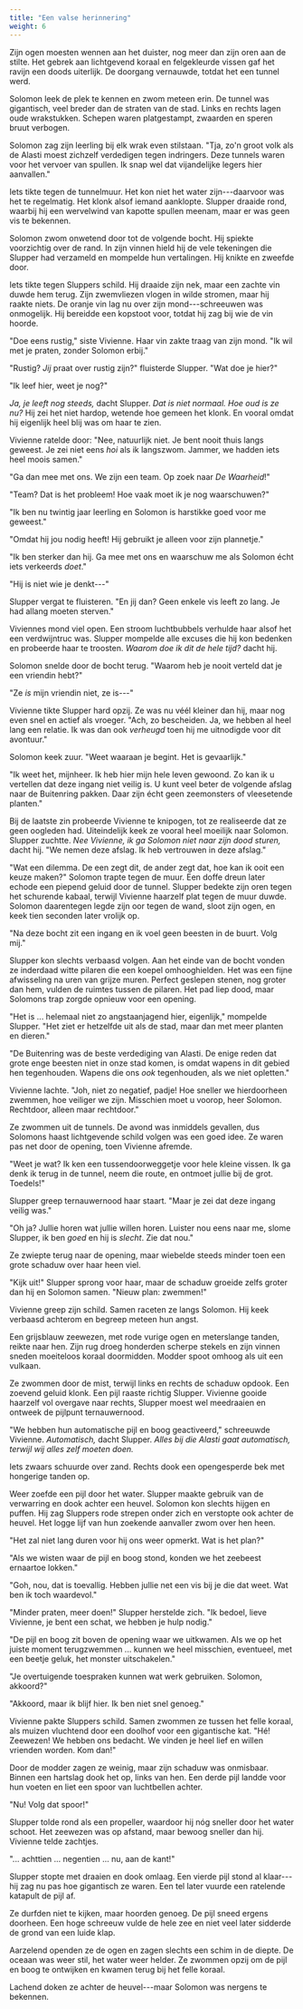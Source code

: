```yaml
---
title: "Een valse herinnering"
weight: 6
---
```


Zijn ogen moesten wennen aan het duister, nog meer dan zijn oren aan de stilte. Het gebrek aan lichtgevend koraal en felgekleurde vissen gaf het ravijn een doods uiterlijk. De doorgang vernauwde, totdat het een tunnel werd.

Solomon leek de plek te kennen en zwom meteen erin. De tunnel was gigantisch, veel breder dan de straten van de stad. Links en rechts lagen oude wrakstukken. Schepen waren platgestampt, zwaarden en speren bruut verbogen. 

Solomon zag zijn leerling bij elk wrak even stilstaan. "Tja, zo'n groot volk als de Alasti moest zichzelf verdedigen tegen indringers. Deze tunnels waren voor het vervoer van spullen. Ik snap wel dat vijandelijke legers hier aanvallen."

Iets tikte tegen de tunnelmuur. Het kon niet het water zijn---daarvoor was het te regelmatig. Het klonk alsof iemand aanklopte. Slupper draaide rond, waarbij hij een wervelwind van kapotte spullen meenam, maar er was geen vis te bekennen.

Solomon zwom onwetend door tot de volgende bocht. Hij spiekte voorzichtig over de rand. In zijn vinnen hield hij de vele tekeningen die Slupper had verzameld en mompelde hun vertalingen. Hij knikte en zweefde door.

Iets tikte tegen Sluppers schild. Hij draaide zijn nek, maar een zachte vin duwde hem terug. Zijn zwemvliezen vlogen in wilde stromen, maar hij raakte niets. De oranje vin lag nu over zijn mond---schreeuwen was onmogelijk. Hij bereidde een kopstoot voor, totdat hij zag bij wie de vin hoorde.

"Doe eens rustig," siste Vivienne. Haar vin zakte traag van zijn mond. "Ik wil met je praten, zonder Solomon erbij." 

"Rustig? _Jij_ praat over rustig zijn?" fluisterde Slupper. "Wat doe je hier?"

"Ik leef hier, weet je nog?"

_Ja, je leeft nog steeds,_ dacht Slupper. _Dat is niet normaal. Hoe oud is ze nu?_ Hij zei het niet hardop, wetende hoe gemeen het klonk. En vooral omdat hij eigenlijk heel blij was om haar te zien.

Vivienne ratelde door: "Nee, natuurlijk niet. Je bent nooit thuis langs geweest. Je zei niet eens _hoi_ als ik langszwom. Jammer, we hadden iets heel moois samen."

"Ga dan mee met ons. We zijn een team. Op zoek naar _De Waarheid_!"

"Team? Dat is het probleem! Hoe vaak moet ik je nog waarschuwen?"

"Ik ben nu twintig jaar leerling en Solomon is harstikke goed voor me geweest."

"Omdat hij jou nodig heeft! Hij gebruikt je alleen voor zijn plannetje."

"Ik ben sterker dan hij. Ga mee met ons en waarschuw me als Solomon écht iets verkeerds _doet_."

"Hij is niet wie je denkt---"

Slupper vergat te fluisteren. "En jij dan? Geen enkele vis leeft zo lang. Je had allang moeten sterven."

Viviennes mond viel open. Een stroom luchtbubbels verhulde haar alsof het een verdwijntruc was. Slupper mompelde alle excuses die hij kon bedenken en probeerde haar te troosten. _Waarom doe ik dit de hele tijd?_ dacht hij.

Solomon snelde door de bocht terug. "Waarom heb je nooit verteld dat je een vriendin hebt?"

"Ze _is_ mijn vriendin niet, ze is---"

Vivienne tikte Slupper hard opzij. Ze was nu véél kleiner dan hij, maar nog even snel en actief als vroeger. "Ach, zo bescheiden. Ja, we hebben al heel lang een relatie. Ik was dan ook _verheugd_ toen hij me uitnodigde voor dit avontuur."

Solomon keek zuur. "Weet waaraan je begint. Het is gevaarlijk."

"Ik weet het, mijnheer. Ik heb hier mijn hele leven gewoond. Zo kan ik u vertellen dat deze ingang niet veilig is. U kunt veel beter de volgende afslag naar de Buitenring pakken. Daar zijn écht geen zeemonsters of vleesetende planten."

Bij de laatste zin probeerde Vivienne te knipogen, tot ze realiseerde dat ze geen oogleden had. Uiteindelijk keek ze vooral heel moeilijk naar Solomon. Slupper zuchtte. _Nee Vivienne, ik ga Solomon niet naar zijn dood sturen,_ dacht hij. "We nemen deze afslag. Ik heb vertrouwen in deze afslag."

"Wat een dilemma. De een zegt dit, de ander zegt dat, hoe kan ik ooit een keuze maken?" Solomon trapte tegen de muur. Een doffe dreun later echode een piepend geluid door de tunnel. Slupper bedekte zijn oren tegen het schurende kabaal, terwijl Vivienne haarzelf plat tegen de muur duwde. Solomon daarentegen legde zijn oor tegen de wand, sloot zijn ogen, en keek tien seconden later vrolijk op.

"Na deze bocht zit een ingang en ik voel geen beesten in de buurt. Volg mij."

Slupper kon slechts verbaasd volgen. Aan het einde van de bocht vonden ze inderdaad witte pilaren die een koepel omhooghielden. Het was een fijne afwisseling na uren van grijze muren. Perfect geslepen stenen, nog groter dan hem, vulden de ruimtes tussen de pilaren. Het pad liep dood, maar Solomons trap zorgde opnieuw voor een opening.

"Het is ... helemaal niet zo angstaanjagend hier, eigenlijk," mompelde Slupper. "Het ziet er hetzelfde uit als de stad, maar dan met meer planten en dieren."

"De Buitenring was de beste verdediging van Alasti. De enige reden dat grote enge beesten niet in onze stad komen, is omdat wapens in dit gebied hen tegenhouden. Wapens die ons _ook_ tegenhouden, als we niet opletten."

Vivienne lachte. "Joh, niet zo negatief, padje! Hoe sneller we hierdoorheen zwemmen, hoe veiliger we zijn. Misschien moet u voorop, heer Solomon. Rechtdoor, alleen maar rechtdoor."

Ze zwommen uit de tunnels. De avond was inmiddels gevallen, dus Solomons haast lichtgevende schild volgen was een goed idee. Ze waren pas net door de opening, toen Vivienne afremde.

"Weet je wat? Ik ken een tussendoorweggetje voor hele kleine vissen. Ik ga denk ik terug in de tunnel, neem die route, en ontmoet jullie bij de grot. Toedels!"

Slupper greep ternauwernood haar staart. "Maar je zei dat deze ingang veilig was."

"Oh ja? Jullie horen wat jullie willen horen. Luister nou eens naar me, slome Slupper, ik ben _goed_ en hij is _slecht_. Zie dat nou."

Ze zwiepte terug naar de opening, maar wiebelde steeds minder toen een grote schaduw over haar heen viel.

"Kijk uit!" Slupper sprong voor haar, maar de schaduw groeide zelfs groter dan hij en Solomon samen. "Nieuw plan: zwemmen!"

Vivienne greep zijn schild. Samen raceten ze langs Solomon. Hij keek verbaasd achterom en begreep meteen hun angst.

Een grijsblauw zeewezen, met rode vurige ogen en meterslange tanden, reikte naar hen. Zijn rug droeg honderden scherpe stekels en zijn vinnen sneden moeiteloos koraal doormidden. Modder spoot omhoog als uit een vulkaan.

Ze zwommen door de mist, terwijl links en rechts de schaduw opdook. Een zoevend geluid klonk. Een pijl raaste richtig Slupper. Vivienne gooide haarzelf vol overgave naar rechts, Slupper moest wel meedraaien en ontweek de pijlpunt ternauwernood.

"We hebben hun automatische pijl en boog geactiveerd," schreeuwde Vivienne. _Automatisch,_ dacht Slupper. _Alles bij die Alasti gaat automatisch, terwijl wij alles zelf moeten doen._ 

Iets zwaars schuurde over zand. Rechts dook een opengesperde bek met hongerige tanden op. 

Weer zoefde een pijl door het water. Slupper maakte gebruik van de verwarring en dook achter een heuvel. Solomon kon slechts hijgen en puffen. Hij zag Sluppers rode strepen onder zich en verstopte ook achter de heuvel. Het logge lijf van hun zoekende aanvaller zwom over hen heen.

"Het zal niet lang duren voor hij ons weer opmerkt. Wat is het plan?"

"Als we wisten waar de pijl en boog stond, konden we het zeebeest
ernaartoe lokken."

"Goh, nou, dat is toevallig. Hebben jullie net een vis bij je die dat weet. Wat ben ik toch waardevol."

"Minder praten, meer doen!" Slupper herstelde zich. "Ik bedoel, lieve Vivienne, je bent een schat, we hebben je hulp nodig."

"De pijl en boog zit boven de opening waar we uitkwamen. Als we op het juiste moment terugzwemmen ... kunnen we heel misschien, eventueel, met een beetje geluk, het monster uitschakelen."

"Je overtuigende toespraken kunnen wat werk gebruiken. Solomon, akkoord?"

"Akkoord, maar ik blijf hier. Ik ben niet snel genoeg."

Vivienne pakte Sluppers schild. Samen zwommen ze tussen het felle koraal, als muizen vluchtend door een doolhof voor een gigantische kat. "Hé! Zeewezen! We hebben ons bedacht. We vinden je heel lief en willen vrienden worden. Kom dan!"

Door de modder zagen ze weinig, maar zijn schaduw was onmisbaar. Binnen een hartslag dook het op, links van hen. Een derde pijl landde voor hun voeten en liet een spoor van luchtbellen achter.

"Nu! Volg dat spoor!"

Slupper tolde rond als een propeller, waardoor hij nóg sneller door het water schoot. Het zeewezen was op afstand, maar bewoog sneller dan hij. Vivienne telde zachtjes.

"... achttien ... negentien ... nu, aan de kant!"

Slupper stopte met draaien en dook omlaag. Een vierde pijl stond al klaar---hij zag nu pas hoe gigantisch ze waren. Een tel later vuurde een ratelende katapult de pijl af.

Ze durfden niet te kijken, maar hoorden genoeg. De pijl sneed ergens doorheen. Een hoge schreeuw vulde de hele zee en niet veel later sidderde de grond van een luide klap.

Aarzelend openden ze de ogen en zagen slechts een schim in de diepte. De oceaan was weer stil, het water weer helder. Ze zwommen opzij om de pijl en boog te ontwijken en kwamen terug bij het felle koraal.

Lachend doken ze achter de heuvel---maar Solomon was nergens te bekennen.